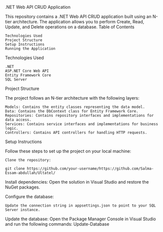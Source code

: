.NET Web API CRUD Application

This repository contains a .NET Web API CRUD application built using an N-tier architecture. The application allows you to perform Create, Read, Update, and Delete operations on a database.
Table of Contents

    Technologies Used
    Project Structure
    Setup Instructions
    Running the Application

Technologies Used

    .NET 
    ASP.NET Core Web API
    Entity Framework Core
    SQL Server

Project Structure

The project follows an N-tier architecture with the following layers:

    Models: Contains the entity classes representing the data model.
    Data: Contains the DbContext class for Entity Framework Core.
    Repositories: Contains repository interfaces and implementations for data access.
    Services: Contains service interfaces and implementations for business logic.
    Controllers: Contains API controllers for handling HTTP requests.

Setup Instructions

Follow these steps to set up the project on your local machine:

    Clone the repository:

    git clone https://github.com/your-username/https://github.com/Salma-Essam-abdullah/Ultatel/

Install dependencies:
Open the solution in Visual Studio and restore the NuGet packages.

Configure the database:

    Update the connection string in appsettings.json to point to your SQL Server instance.


Update the database:
Open the Package Manager Console in Visual Studio and run the following commands:
Update-Database
